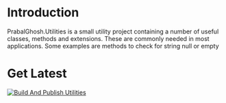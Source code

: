 # Introduction 
PrabalGhosh.Utilities is a small utility project containing a number of useful classes, methods and extensions. These are commonly needed in most applications. Some examples are methods to check for string null or empty 

# Get Latest
[![Build And Publish Utilities](https://github.com/ghosh9691/Utilities/actions/workflows/buildandpublish.yml/badge.svg?branch=main)](https://github.com/ghosh9691/Utilities/actions/workflows/buildandpublish.yml)

